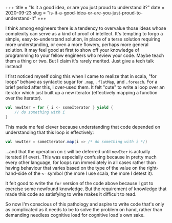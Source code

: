 +++
title = "Is it a good idea, or are you just proud to understand it?"
date = 2020-09-23
slug = "is-it-a-good-idea-or-are-you-just-proud-to-understand-it"
+++

I think among engineers there is a tendency to overvalue those ideas
whose complexity can serve as a kind of proof of intellect.
It's tempting to forgo a simple, easy-to-understand solution,
in place of a terse solution requiring more understanding, or even a more
flowery, perhaps more general solution. It may feel good at first to
show off your knowledge of programming to your fellow engineers who
review your code. Maybe teach them a thing or two. But I claim it's
rarely merited. Just give a tech talk instead!

I first noticed myself doing this when I came to realize that in scala,
"for loops" behave as syntactic sugar for `.map`, `.flatMap`, and `.foreach`.
For a brief period after this, I over-used them.
It felt "cute" to write a loop over an iterator which just built up a
new iterator (effectively mapping a function over the iterator).
```scala
val newIter = for { i <- someIterator } yield {
    // do something with i
}
```
This made me feel clever because understanding that code depended on
understanding that this loop is effectively:
```scala
val newIter = someIterator.map(i => /* do something with i */)
```
...and that the operation on `i` will be deferred until `newIter` is actually
iterated (if ever). This was especially confusing because in pretty much
every other language, for loops run immediately in all cases rather than
having behaviour that varies based on the type of the value on the right-hand-side
of the `<-` symbol (the more I use scala, the more I detest it).

It felt good to write the `for` version of the code above because I got
to exercise some newfound knowledge. But the requirement of knowledge that
made this code so satisfying to write makes it difficult to read.

So now I'm conscious of this pathology and aspire to write code that's only
as complicated as it needs to be to solve the problem on hand, rather than
demanding needless cognitive load for cognitive load's own sake.
